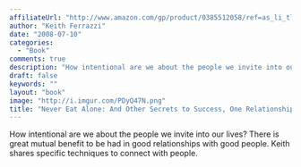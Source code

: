 ```yaml
---
affiliateUrl: "http://www.amazon.com/gp/product/0385512058/ref=as_li_tl?ie=UTF8&camp=1789&creative=390957&creativeASIN=0385512058&linkCode=as2&tag=jaktre-20&linkId=JXI5GPP67DQQBP7K"
author: "Keith Ferrazzi"
date: "2008-07-10"
categories:
  - "Book"
comments: true
description: "How intentional are we about the people we invite into our lives?  There is great mutual benefit to be had in good relationships with good people.  Ke"
draft: false
keywords: ""
layout: "book"
image: "http://i.imgur.com/PDyQ47N.png"
title: "Never Eat Alone: And Other Secrets to Success, One Relationship at a Time"
---
```


How intentional are we about the people we invite into our lives?  There is great mutual benefit to be had in good relationships with good people.  Keith shares specific techniques to connect with people.
